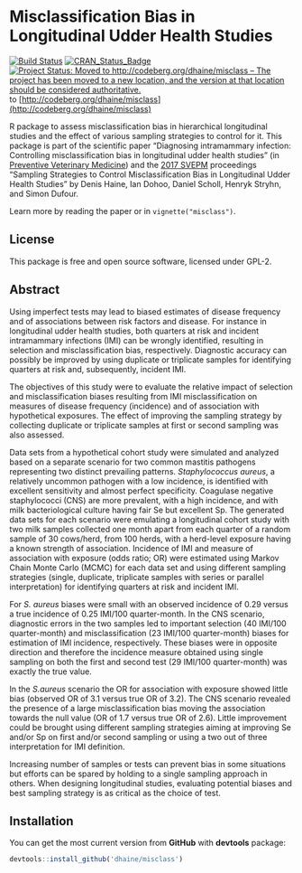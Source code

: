 
<!-- README.md is generated from README.Rmd. Please edit that file -->

# Misclassification Bias in Longitudinal Udder Health Studies

[![Build
Status](https://travis-ci.org/dhaine/misclass.svg?branch=master)](https://travis-ci.org/dhaine/misclass)
[![CRAN\_Status\_Badge](http://www.r-pkg.org/badges/version/misclass)](https://cran.r-project.org/package=misclass)
[![Project Status: Moved to http://codeberg.org/dhaine/misclass – The project has been moved to a new location, and the version at that location should be considered authoritative.](https://www.repostatus.org/badges/latest/moved.svg)](https://www.repostatus.org/#moved) to [http://codeberg.org/dhaine/misclass](http://codeberg.org/dhaine/misclass)

R package to assess misclassification bias in hierarchical longitudinal
studies and the effect of various sampling strategies to control for it.
This package is part of the scientific paper “Diagnosing intramammary
infection: Controlling misclassification bias in longitudinal udder
health studies” (in [Preventive Veterinary
Medicine](https://doi.org/10.1016/j.prevetmed.2017.11.010)) and the
[2017 SVEPM](http://www.svepm2017.org/) proceedings “Sampling Strategies
to Control Misclassification Bias in Longitudinal Udder Health Studies”
by Denis Haine, Ian Dohoo, Daniel Scholl, Henryk Stryhn, and Simon
Dufour.

Learn more by reading the paper or in `vignette("misclass")`.

## License

This package is free and open source software, licensed under GPL-2.

## Abstract

Using imperfect tests may lead to biased estimates of disease frequency
and of associations between risk factors and disease. For instance in
longitudinal udder health studies, both quarters at risk and incident
intramammary infections (IMI) can be wrongly identified, resulting in
selection and misclassification bias, respectively. Diagnostic accuracy
can possibly be improved by using duplicate or triplicate samples for
identifying quarters at risk and, subsequently, incident IMI.

The objectives of this study were to evaluate the relative impact of
selection and misclassification biases resulting from IMI
misclassification on measures of disease frequency (incidence) and of
association with hypothetical exposures. The effect of improving the
sampling strategy by collecting duplicate or triplicate samples at first
or second sampling was also assessed.

Data sets from a hypothetical cohort study were simulated and analyzed
based on a separate scenario for two common mastitis pathogens
representing two distinct prevailing patterns. *Staphylococcus aureus*,
a relatively uncommon pathogen with a low incidence, is identified with
excellent sensitivity and almost perfect specificity. Coagulase negative
staphylococci (CNS) are more prevalent, with a high incidence, and with
milk bacteriological culture having fair Se but excellent Sp. The
generated data sets for each scenario were emulating a longitudinal
cohort study with two milk samples collected one month apart from each
quarter of a random sample of 30 cows/herd, from 100 herds, with a
herd-level exposure having a known strength of association. Incidence of
IMI and measure of association with exposure (odds ratio; OR) were
estimated using Markov Chain Monte Carlo (MCMC) for each data set and
using different sampling strategies (single, duplicate, triplicate
samples with series or parallel interpretation) for identifying quarters
at risk and incident IMI.

For *S. aureus* biases were small with an observed incidence of 0.29
versus a true incidence of 0.25 IMI/100 quarter-month. In the CNS
scenario, diagnostic errors in the two samples led to important
selection (40 IMI/100 quarter-month) and misclassification (23 IMI/100
quarter-month) biases for estimation of IMI incidence, respectively.
These biases were in opposite direction and therefore the incidence
measure obtained using single sampling on both the first and second test
(29 IMI/100 quarter-month) was exactly the true value.

In the *S.aureus* scenario the OR for association with exposure showed
little bias (observed OR of 3.1 versus true OR of 3.2). The CNS scenario
revealed the presence of a large misclassification bias moving the
association towards the null value (OR of 1.7 versus true OR of 2.6).
Little improvement could be brought using different sampling strategies
aiming at improving Se and/or Sp on first and/or second sampling or
using a two out of three interpretation for IMI definition.

Increasing number of samples or tests can prevent bias in some
situations but efforts can be spared by holding to a single sampling
approach in others. When designing longitudinal studies, evaluating
potential biases and best sampling strategy is as critical as the choice
of test.

## Installation

You can get the most current version from **GitHub** with **devtools**
package:

``` r
devtools::install_github('dhaine/misclass')
```
